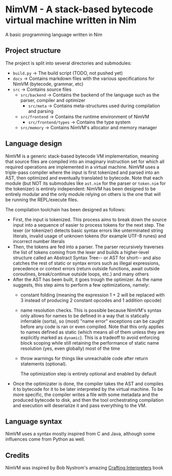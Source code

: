 # NimVM - A stack-based bytecode virtual machine written in Nim
A basic programming language written in Nim

## Project structure

The project is split into several directories and submodules:
- `build.py` -> The build script (TODO, not pushed yet)
- `docs` -> Contains markdown files with the various specifications for NimVM (bytecode, grammar, etc)
- `src` -> Contains source files
  - `src/backend` -> Contains the backend of the language such as the parser, compiler and optimizer
    - `src/meta` -> Contains meta-structures used during compilation and parsing
  - `src/frontend` -> Contains the runtime environment of NimVM
    - `src/frontend/types` -> Contains the type system
  - `src/memory` -> Contains NimVM's allocator and memory manager



## Language design

NimVM is a generic stack-based bytecode VM implementation, meaning that source files are compiled into an
imaginary instruction set for which all required operations are implemented in a virtual machine. NimVM
uses a triple-pass compiler where the input is first tokenized and parsed into an AST, then optimized and
eventually translated to bytecode. Note that each module (but NOT its submodules like `ast.nim` for the parser
or `token.nim` for the tokenizer) is entirely independent: NimVM has been designed to be entirely modular and 
the only module relying on others is the one that will be running the REPL/execute files.

The compilation toolchain has been designed as follows:
- First, the input is tokenized. This process aims to break down the source input into a sequence of easier to
    process tokens for the next step. The lexer (or tokenizer) detects basic syntax errors like unterminated
    string literals, invalid usage of unknown tokens (for example UTF-8 runes) and incorrect number literals
- Then, the tokens are fed into a parser. The parser recursively traverses the list of tokens coming from the lexer
  and builds a higher-level structure called an Abstract Syntax Tree-- or AST for short-- and also catches the rest of
  static or syntax errors such as illegal expressions, precedence or context errors (return outside functions, await outside
  coroutines, break/continue outside loops, etc.) and many others
- After the AST has been built, it goes trough the optimizer. As the name suggests, this step aims to perform a few optimizations,
  namely:
  - constant folding (meaning the expression 1 + 2 will be replaced with 3 instead of producing 2 constant opcodes and 1 addition opcode)
  - name resolution checks. This is possible because NimVM's syntax only allows for names to be defined in a way that
    is statically inferrable (sorta), so (most) "name error" exceptions can be caught before any code is ran or even compiled.
    Note that this only applies to names defined as static (which means all of them unless they are explicitly marked as `dynamic`).
    This is a tradeoff to avoid enforcing block scoping while still retaining the performance of static name resolution (yes, even
    globally) most of the time
  - throw warnings for things like unreachable code after return statements (optional).

    The optimization step is entirely optional and enabled by default
- Once the optimizater is done, the compiler takes the AST and compiles it to bytecode for it to be later interpreted
  by the virtual machine. To be more specific, the compiler writes a file with some metadata and the produced bytecode
  to disk, and then the tool orchestrating compilation and execution will deserialize it and pass everything to the VM.


## Language syntax

NimVM uses a syntax mostly inspired from C and Java, although some influences come from Python as well.

## Credits

NimVM was inspired by Bob Nystrom's amazing [Crafting Interpreters](https://craftinginterpreters.com) book
